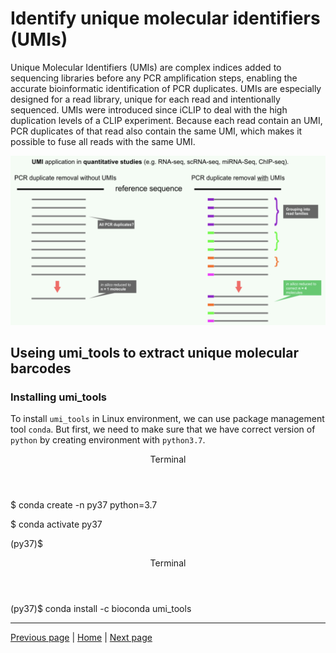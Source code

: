 # Identify unique molecular identifiers (UMIs)

Unique Molecular Identifiers (UMIs) are complex indices added to sequencing libraries before any PCR amplification steps, enabling the accurate bioinformatic identification of PCR duplicates. UMIs are especially designed for a read library, unique for each read and intentionally sequenced. UMIs were introduced since iCLIP to deal with the high duplication levels of a CLIP experiment. Because each read contain an UMI, PCR duplicates of that read also contain the same UMI, which makes it possible to fuse all reads with the same UMI.

![UMIs](https://raw.githubusercontent.com/katarinagresova/DSIB01_2021/gh-pages/assets/img/umis.png)

## Useing umi_tools to extract unique molecular barcodes



### Installing umi_tools

To install `umi_tools` in Linux environment, we can use package management tool `conda`. But first, we need to make sure that we have correct version of `python` by creating environment with `python3.7`.

<div class="console">
  <header>
    <p>Terminal</p>
  </header>
  <div class="consolebody">
    <p>$ conda create -n py37 python=3.7</p>
    <p>$ conda activate py37</p>
    <p>(py37)$</p>
  </div>
</div>

<div class="console">
  <header>
    <p>Terminal</p>
  </header>
  <div class="consolebody">
    <p>(py37)$ conda install -c bioconda umi_tools</p>
  </div>
</div>

---

[Previous page](https://katarinagresova.github.io/DSIB01_2021/preprocessing/quality.html) | [Home](https://katarinagresova.github.io/DSIB01_2021/preprocessing/) | [Next page](https://katarinagresova.github.io/DSIB01_2021/preprocessing/demultiplex.html)
